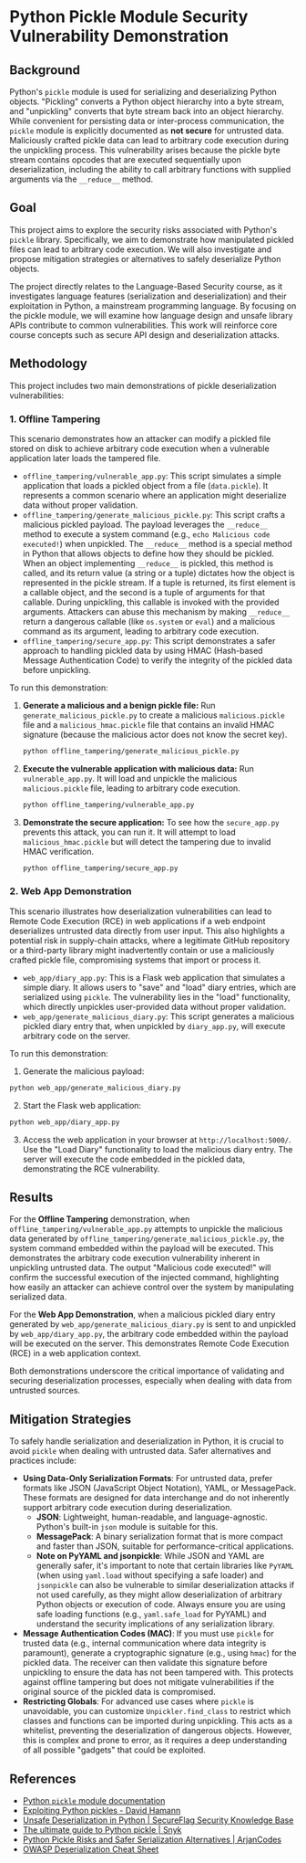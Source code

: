 # Python Pickle Module Security Vulnerability Demonstration

## Background

Python's `pickle` module is used for serializing and deserializing Python objects. "Pickling" converts a Python object hierarchy into a byte stream, and "unpickling" converts that byte stream back into an object hierarchy. While convenient for persisting data or inter-process communication, the `pickle` module is explicitly documented as **not secure** for untrusted data. Maliciously crafted pickle data can lead to arbitrary code execution during the unpickling process. This vulnerability arises because the pickle byte stream contains opcodes that are executed sequentially upon deserialization, including the ability to call arbitrary functions with supplied arguments via the `__reduce__` method.

## Goal

This project aims to explore the security risks associated with Python's `pickle` library. Specifically, we aim to demonstrate how manipulated pickled files can lead to arbitrary code execution. We will also investigate and propose mitigation strategies or alternatives to safely deserialize Python objects.

The project directly relates to the Language-Based Security course, as it investigates language features (serialization and deserialization) and their exploitation in Python, a mainstream programming language. By focusing on the pickle module, we will examine how language design and unsafe library APIs contribute to common vulnerabilities. This work will reinforce core course concepts such as secure API design and deserialization attacks.

## Methodology

This project includes two main demonstrations of pickle deserialization vulnerabilities:

### 1. Offline Tampering

This scenario demonstrates how an attacker can modify a pickled file stored on disk to achieve arbitrary code execution when a vulnerable application later loads the tampered file.

- `offline_tampering/vulnerable_app.py`: This script simulates a simple application that loads a pickled object from a file (`data.pickle`). It represents a common scenario where an application might deserialize data without proper validation.
- `offline_tampering/generate_malicious_pickle.py`: This script crafts a malicious pickled payload. The payload leverages the `__reduce__` method to execute a system command (e.g., `echo Malicious code executed!`) when unpickled. The `__reduce__` method is a special method in Python that allows objects to define how they should be pickled. When an object implementing `__reduce__` is pickled, this method is called, and its return value (a string or a tuple) dictates how the object is represented in the pickle stream. If a tuple is returned, its first element is a callable object, and the second is a tuple of arguments for that callable. During unpickling, this callable is invoked with the provided arguments. Attackers can abuse this mechanism by making `__reduce__` return a dangerous callable (like `os.system` or `eval`) and a malicious command as its argument, leading to arbitrary code execution.
- `offline_tampering/secure_app.py`: This script demonstrates a safer approach to handling pickled data by using HMAC (Hash-based Message Authentication Code) to verify the integrity of the pickled data before unpickling.

To run this demonstration:

1.  **Generate a malicious and a benign pickle file:**
    Run `generate_malicious_pickle.py` to create a malicious `malicious.pickle` file and a `malicious_hmac.pickle` file that contains an invalid HMAC signature (because the malicious actor does not know the secret key).

    ```bash
    python offline_tampering/generate_malicious_pickle.py
    ```

2.  **Execute the vulnerable application with malicious data:**
    Run `vulnerable_app.py`. It will load and unpickle the malicious `malicious.pickle` file, leading to arbitrary code execution.

    ```bash
    python offline_tampering/vulnerable_app.py
    ```

3.  **Demonstrate the secure application:**
    To see how the `secure_app.py` prevents this attack, you can run it. It will attempt to load `malicious_hmac.pickle` but will detect the tampering due to invalid HMAC verification.

    ```bash
    python offline_tampering/secure_app.py
    ```

### 2. Web App Demonstration

This scenario illustrates how deserialization vulnerabilities can lead to Remote Code Execution (RCE) in web applications if a web endpoint deserializes untrusted data directly from user input. This also highlights a potential risk in supply-chain attacks, where a legitimate GitHub repository or a third-party library might inadvertently contain or use a maliciously crafted pickle file, compromising systems that import or process it.

- `web_app/diary_app.py`: This is a Flask web application that simulates a simple diary. It allows users to "save" and "load" diary entries, which are serialized using `pickle`. The vulnerability lies in the "load" functionality, which directly unpickles user-provided data without proper validation.
- `web_app/generate_malicious_diary.py`: This script generates a malicious pickled diary entry that, when unpickled by `diary_app.py`, will execute arbitrary code on the server.

To run this demonstration:

1.  Generate the malicious payload:

```bash
python web_app/generate_malicious_diary.py
```

2.  Start the Flask web application:

```bash
python web_app/diary_app.py
```

3. Access the web application in your browser at `http://localhost:5000/`. Use the "Load Diary" functionality to load the malicious diary entry. The server will execute the code embedded in the pickled data, demonstrating the RCE vulnerability.

## Results

For the **Offline Tampering** demonstration, when `offline_tampering/vulnerable_app.py` attempts to unpickle the malicious data generated by `offline_tampering/generate_malicious_pickle.py`, the system command embedded within the payload will be executed. This demonstrates the arbitrary code execution vulnerability inherent in unpickling untrusted data. The output "Malicious code executed!" will confirm the successful execution of the injected command, highlighting how easily an attacker can achieve control over the system by manipulating serialized data.

For the **Web App Demonstration**, when a malicious pickled diary entry generated by `web_app/generate_malicious_diary.py` is sent to and unpickled by `web_app/diary_app.py`, the arbitrary code embedded within the payload will be executed on the server. This demonstrates Remote Code Execution (RCE) in a web application context.

Both demonstrations underscore the critical importance of validating and securing deserialization processes, especially when dealing with data from untrusted sources.

## Mitigation Strategies

To safely handle serialization and deserialization in Python, it is crucial to avoid `pickle` when dealing with untrusted data. Safer alternatives and practices include:

- **Using Data-Only Serialization Formats**: For untrusted data, prefer formats like JSON (JavaScript Object Notation), YAML, or MessagePack. These formats are designed for data interchange and do not inherently support arbitrary code execution during deserialization.
  - **JSON**: Lightweight, human-readable, and language-agnostic. Python's built-in `json` module is suitable for this.
  - **MessagePack**: A binary serialization format that is more compact and faster than JSON, suitable for performance-critical applications.
  - **Note on PyYAML and jsonpickle**: While JSON and YAML are generally safer, it's important to note that certain libraries like `PyYAML` (when using `yaml.load` without specifying a safe loader) and `jsonpickle` can also be vulnerable to similar deserialization attacks if not used carefully, as they might allow deserialization of arbitrary Python objects or execution of code. Always ensure you are using safe loading functions (e.g., `yaml.safe_load` for PyYAML) and understand the security implications of any serialization library.
- **Message Authentication Codes (MAC)**: If you must use `pickle` for trusted data (e.g., internal communication where data integrity is paramount), generate a cryptographic signature (e.g., using `hmac`) for the pickled data. The receiver can then validate this signature before unpickling to ensure the data has not been tampered with. This protects against offline tampering but does not mitigate vulnerabilities if the original source of the pickled data is compromised.
- **Restricting Globals**: For advanced use cases where `pickle` is unavoidable, you can customize `Unpickler.find_class` to restrict which classes and functions can be imported during unpickling. This acts as a whitelist, preventing the deserialization of dangerous objects. However, this is complex and prone to error, as it requires a deep understanding of all possible "gadgets" that could be exploited.

## References

- [Python `pickle` module documentation](https://docs.python.org/3/library/pickle.html)
- [Exploiting Python pickles - David Hamann](https://davidhamann.de/2020/04/05/exploiting-python-pickle/)
- [Unsafe Deserialization in Python | SecureFlag Security Knowledge Base](https://knowledge-base.secureflag.com/vulnerabilities/unsafe_deserialization/unsafe_deserialization_python.html)
- [The ultimate guide to Python pickle | Snyk](https://snyk.io/blog/guide-to-python-pickle/)
- [Python Pickle Risks and Safer Serialization Alternatives | ArjanCodes](https://arjancodes.com/blog/python-pickle-module-security-risks-and-safer-alternatives/)
- [OWASP Deserialization Cheat Sheet](https://cheatsheetseries.owasp.org/cheatsheets/Deserialization_Cheat_Sheet.html)
